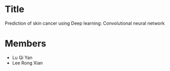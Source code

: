 # Title
Prediction of skin cancer using	Deep learning: Convolutional neural network

# Members
- Lu Qi Yan
- Lee Rong Xian
